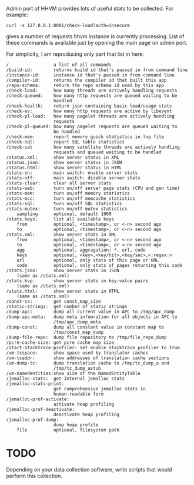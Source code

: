 Admin port of HHVM provides lots of useful stats to be collected. For example:

    curl -s 127.0.0.1:8001/check-load?auth=insecure

gives a number of requests hhvm instance is currently processing.
List of these commands is available just by opening the main page on admin port.

For simplicity, I am reproducing only part that list in here:

    /                 a list of all commands
    /build-id:        returns build id that's passed in from command line
    /instance-id:     instance id that's passed in from command line
    /compiler-id:     returns the compiler id that built this app
    /repo-schema:     return the repo schema id used by this app
    /check-load:      how many threads are actively handling requests
    /check-queued:    how many http requests are queued waiting to be
                      handled
    /check-health:    return json containing basic load/usage stats
    /check-ev:        how many http requests are active by libevent
    /check-pl-load:   how many pagelet threads are actively handling
                      requests
    /check-pl-queued: how many pagelet requests are queued waiting to
                      be handled
    /check-mem:       report memory quick statistics in log file
    /check-sql:       report SQL table statistics
    /check-sat        how many satellite threads are actively handling
                      requests and queued waiting to be handled
    /status.xml:      show server status in XML
    /status.json:     show server status in JSON
    /status.html:     show server status in HTML
    /stats-on:        main switch: enable server stats
    /stats-off:       main switch: disable server stats
    /stats-clear:     clear all server stats
    /stats-web:       turn on/off server page stats (CPU and gen time)
    /stats-mem:       turn on/off memory statistics
    /stats-mcc:       turn on/off memcache statistics
    /stats-sql:       turn on/off SQL statistics
    /stats-mutex:     turn on/off mutex statistics
        sampling      optional, default 1000
    /stats.keys:      list all available keys
        from          optional, <timestamp>, or <-n> second ago
        to            optional, <timestamp>, or <-n> second ago
    /stats.xml:       show server stats in XML
        from          optional, <timestamp>, or <-n> second ago
        to            optional, <timestamp>, or <-n> second ago
        agg           optional, aggragation: *, url, code
        keys          optional, <key>,<key/hit>,<key/sec>,<:regex:>
        url           optional, only stats of this page or URL
        code          optional, only stats of pages returning this code
    /stats.json:      show server stats in JSON
        (same as /stats.xml)
    /stats.kvp:       show server stats in key-value pairs
        (same as /stats.xml)
    /stats.html:      show server stats in HTML
        (same as /stats.xml)
    /const-ss:        get const_map_size
    /static-strings:  get number of static strings
    /dump-apc:        dump all current value in APC to /tmp/apc_dump
    /dump-apc-meta:   dump meta infomration for all objects in APC to
                      /tmp/apc_dump_meta
    /dump-const:      dump all constant value in constant map to
                      /tmp/const_map_dump
    /dump-file-repo:  dump file repository to /tmp/file_repo_dump
    /pcre-cache-size: get pcre cache map size
    /start-stacktrace-profiler: set enable_stacktrace_profiler to true
    /vm-tcspace:      show space used by translator caches
    /vm-tcaddr:       show addresses of translation cache sections
    /vm-dump-tc:      dump translation cache to /tmp/tc_dump_a and
                      /tmp/tc_dump_astub
    /vm-namedentities:show size of the NamedEntityTable
    /jemalloc-stats:  get internal jemalloc stats
    /jemalloc-stats-print:
                      get comprehensive jemalloc stats in
                      human-readable form
    /jemalloc-prof-activate:
                      activate heap profiling
    /jemalloc-prof-deactivate:
                      deactivate heap profiling
    /jemalloc-prof-dump:
                      dump heap profile
        file          optional, filesystem path


TODO
====

Depending on your data collection software, write scripts that would perform this collection.
